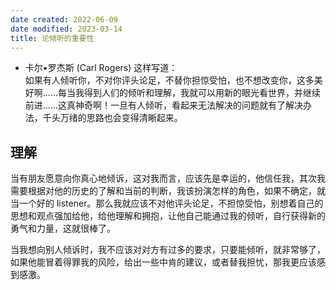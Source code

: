 ```yaml
---
date created: 2022-06-09
date modified: 2023-03-14
title: 论倾听的重要性
---
```

- 卡尔•罗杰斯 (Carl Rogers) 这样写道：  
  如果有人倾听你，不对你评头论足，不替你担惊受怕，也不想改变你，这多美好啊……每当我得到人们的倾听和理解，我就可以用新的眼光看世界，并继续前进……这真神奇啊！一旦有人倾听，看起来无法解决的问题就有了解决办法，千头万绪的思路也会变得清晰起来。

## 理解

当有朋友愿意向你真心地倾诉，这对我而言，应该先是幸运的，他信任我，其次我需要根据对他的历史的了解和当前的判断，我该扮演怎样的角色，如果不确定，就当一个好的 listener。那么我就应该不对他评头论足，不担惊受怕，别想着自己的思想和观点强加给他，给他理解和拥抱，让他自己能通过我的倾听，自行获得新的勇气和力量，这就很棒了。

当我想向别人倾诉时，我不应该对对方有过多的要求，只要能倾听，就非常够了，如果他能冒着得罪我的风险，给出一些中肯的建议，或者替我担忧，那我更应该感到感激。
